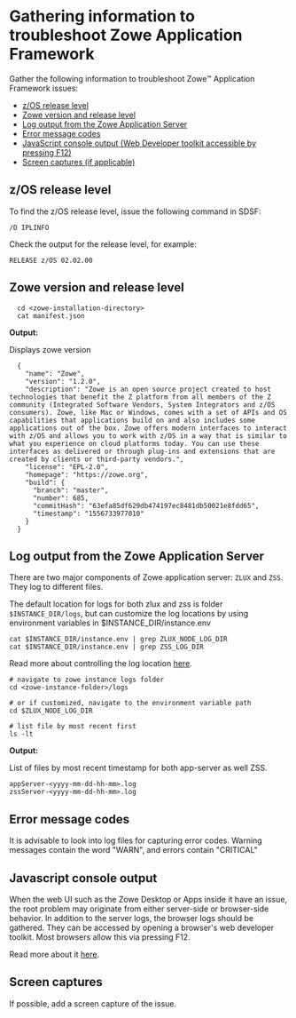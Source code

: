 # Gathering information to troubleshoot Zowe Application Framework

Gather the following information to troubleshoot Zowe&trade; Application Framework issues:

- [z/OS release level](#z-os-release-level)
- [Zowe version and release level](#zowe-version-and-release-level)
- [Log output from the Zowe Application Server](#log-output-from-the-zowe-application-server)
- [Error message codes](#error-message-codes)
- [JavaScript console output (Web Developer toolkit accessible by pressing F12)](#javascript-console-output)
- [Screen captures (if applicable)](#screen-captures)

## z/OS release level

To find the z/OS release level, issue the following command in SDSF:  

```
/D IPLINFO
```

Check the output for the release level, for example:

```
RELEASE z/OS 02.02.00
```

## Zowe version and release level

```
  cd <zowe-installation-directory>
  cat manifest.json
```

**Output:**

Displays zowe version

```  
  {
    "name": "Zowe",
    "version": "1.2.0",
    "description": "Zowe is an open source project created to host technologies that benefit the Z platform from all members of the Z community (Integrated Software Vendors, System Integrators and z/OS consumers). Zowe, like Mac or Windows, comes with a set of APIs and OS capabilities that applications build on and also includes some applications out of the box. Zowe offers modern interfaces to interact with z/OS and allows you to work with z/OS in a way that is similar to what you experience on cloud platforms today. You can use these interfaces as delivered or through plug-ins and extensions that are created by clients or third-party vendors.",
    "license": "EPL-2.0",
    "homepage": "https://zowe.org",
    "build": {
      "branch": "master",
      "number": 685,
      "commitHash": "63efa85df629db474197ec8481db50021e8fdd65",
      "timestamp": "1556733977010"
    }
  }

```

## Log output from the Zowe Application Server

There are two major components of Zowe application server:  `ZLUX` and `ZSS`.  They log to different files.

The default location for logs for both zlux and zss is folder `$INSTANCE_DIR/logs`, but can customize the log locations by using environment variables in $INSTANCE_DIR/instance.env

```
cat $INSTANCE_DIR/instance.env | grep ZLUX_NODE_LOG_DIR 
cat $INSTANCE_DIR/instance.env | grep ZSS_LOG_DIR  
```

Read more about controlling the log location [here](../../user-guide/mvd-configuration#controlling-the-logging-location).

```
# navigate to zowe instance logs folder
cd <zowe-instance-folder>/logs

# or if customized, navigate to the environment variable path
cd $ZLUX_NODE_LOG_DIR

# list file by most recent first
ls -lt
```

**Output:**

List of files by most recent timestamp for both app-server as well ZSS.

```
appServer-<yyyy-mm-dd-hh-mm>.log
zssServer-<yyyy-mm-dd-hh-mm>.log
```

## Error message codes

It is advisable to look into log files for capturing error codes.
Warning messages contain the word "WARN", and errors contain "CRITICAL"

## Javascript console output

When the web UI such as the Zowe Desktop or Apps inside it have an issue, the root problem may originate from either server-side or browser-side behavior.
In addition to the server logs, the browser logs should be gathered. They can be accessed by opening a browser's web developer toolkit. Most browsers allow this via pressing F12.

Read more about it [here](https://developers.google.com/web/tools/chrome-devtools/open).

## Screen captures

If possible, add a screen capture of the issue.

